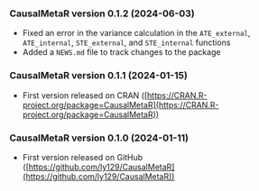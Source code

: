### CausalMetaR version 0.1.2 (2024-06-03)

* Fixed an error in the variance calculation in the `ATE_external`, `ATE_internal`,
`STE_external`, and `STE_internal` functions
* Added a `NEWS.md` file to track changes to the package

### CausalMetaR version 0.1.1 (2024-01-15)

* First version released on CRAN ([https://CRAN.R-project.org/package=CausalMetaR](https://CRAN.R-project.org/package=CausalMetaR))

### CausalMetaR version 0.1.0 (2024-01-11)

* First version released on GitHub ([https://github.com/ly129/CausalMetaR](https://github.com/ly129/CausalMetaR))

